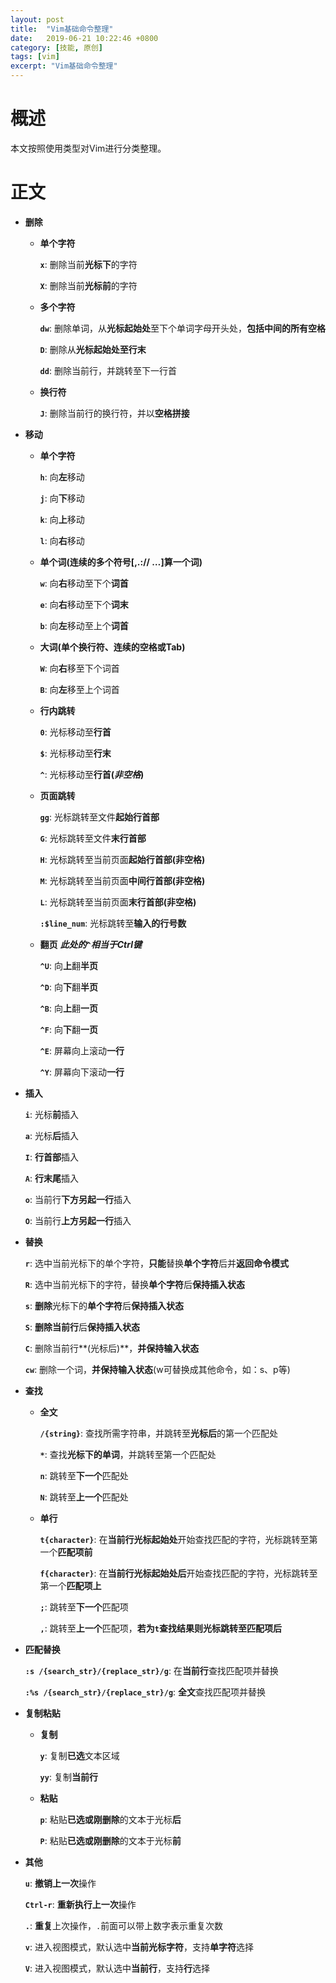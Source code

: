 ```yaml
---
layout: post
title:  "Vim基础命令整理"
date:   2019-06-21 10:22:46 +0800
category: [技能, 原创]
tags: [vim]
excerpt: "Vim基础命令整理"
---
```


# 概述

本文按照使用类型对Vim进行分类整理。

# 正文

- **删除**

  - **单个字符**

    **`x`**: 删除当前**光标下**的字符

    **`X`**: 删除当前**光标前**的字符

  - **多个字符**

    **`dw`**: 删除单词，从**光标起始处**至下个单词字母开头处，**包括中间的所有空格**

    **`D`**: 删除从**光标起始处至行末**

    **`dd`**: 删除当前行，并跳转至下一行首

  - **换行符**

    **`J`**: 删除当前行的换行符，并以**空格拼接**

- **移动**

  - **单个字符**

    **`h`**: 向**左**移动

    **`j`**: 向**下**移动

    **`k`**: 向**上**移动

    **`l`**: 向**右**移动

  - **单个词(连续的多个符号[,.:// …]算一个词)**

    **`w`**: 向**右**移动至下个**词首**

    **`e`**: 向**右**移动至下个**词末**

    **`b`**: 向**左**移动至上个**词首**

  - **大词(单个换行符、连续的空格或Tab)**

    **`W`**: 向**右**移至下个词首

    **`B`**: 向**左**移至上个词首

  - **行内跳转**

    **`0`**: 光标移动至**行首**

    **`$`**: 光标移动至**行末**

    **`^`**: 光标移动至**行首(_非空格_)**

  - **页面跳转**

    **`gg`**: 光标跳转至文件**起始行首部**

    **`G`**: 光标跳转至文件**末行首部**

    **`H`**: 光标跳转至当前页面**起始行首部(非空格)**

    **`M`**: 光标跳转至当前页面**中间行首部(非空格)**

    **`L`**: 光标跳转至当前页面**末行首部(非空格)**

    **`:$line_num`**: 光标跳转至**输入的行号数**

  - **翻页** **_此处的`^`相当于Ctrl键_**
	
	**`^U`**: 向**上**翻**半页**

	**`^D`**: 向**下**翻**半页**

	**`^B`**: 向**上**翻**一页**

	**`^F`**: 向**下**翻**一页**

	**`^E`**: 屏幕向上滚动**一行**

	**`^Y`**: 屏幕向下滚动**一行**

- **插入**

  **`i`**: 光标**前**插入

  **`a`**: 光标**后**插入

  **`I`**: **行首部**插入

  **`A`**: **行末尾**插入

  **`o`**: 当前行**下方另起一行**插入

  **`O`**: 当前行**上方另起一行**插入

- **替换**

  **`r`**: 选中当前光标下的单个字符，**只能**替换**单个字符**后并**返回命令模式**

  **`R`**: 选中当前光标下的字符，替换**单个字符**后**保持插入状态**

  **`s`**: **删除**光标下的**单个字符**后**保持插入状态**

  **`S`**: **删除当前行**后**保持插入状态**

  **`C`**: 删除当前行**(光标后)**，**并保持输入状态**

  **`cw`**: 删除一个词，**并保持输入状态**(w可替换成其他命令，如：s、p等)

- **查找**

  - **全文**

    **`/{string}`**: 查找所需字符串，并跳转至**光标后**的第一个匹配处

    **`*`**: 查找**光标下的单词**，并跳转至第一个匹配处

    **`n`**: 跳转至**下一个**匹配处

    **`N`**: 跳转至**上一个**匹配处

  - **单行**

    **`t{character}`**: 在**当前行光标起始处**开始查找匹配的字符，光标跳转至第一个**匹配项前**

    **`f{character}`**: 在**当前行光标起始处后**开始查找匹配的字符，光标跳转至第一个**匹配项上**

    **`;`**: 跳转至**下一个**匹配项

    **`,`**: 跳转至**上一个**匹配项，**若为`t`查找结果则光标跳转至匹配项后**

- **匹配替换**

  **`:s /{search_str}/{replace_str}/g`**: 在**当前行**查找匹配项并替换

  **`:%s /{search_str}/{replace_str}/g`**: **全文**查找匹配项并替换

- **复制粘贴**

  - **复制**

    **`y`**: 复制**已选**文本区域

    **`yy`**: 复制**当前行**

  - **粘贴**

    **`p`**: 粘贴**已选或刚删除**的文本于光标**后**

    **`P`**: 粘贴**已选或刚删除**的文本于光标**前**

- **其他**

  **`u`**: **撤销上一次**操作

  **`Ctrl-r`**: **重新执行上一次**操作

  **`.`**: **重复**上次操作，`.`前面可以带上数字表示重复次数

  **`v`**: 进入视图模式，默认选中**当前光标字符**，支持**单字符**选择

  **`V`**: 进入视图模式，默认选中**当前行**，支持**行**选择
